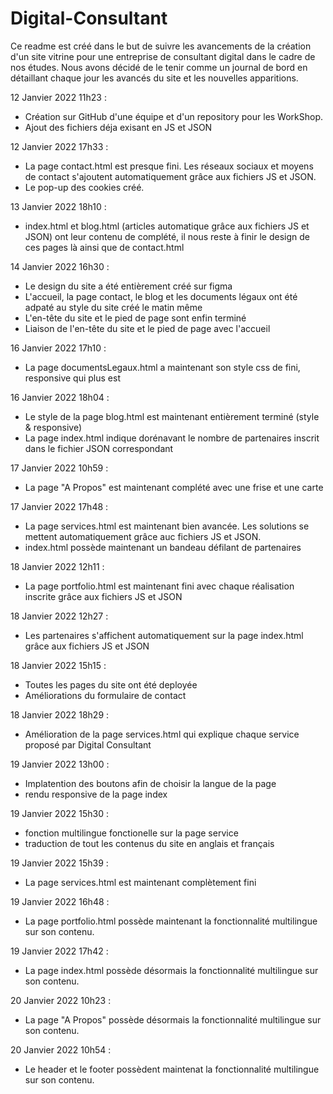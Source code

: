 # Digital-Consultant
Ce readme est créé dans le but de suivre les avancements de la création d'un site vitrine pour une entreprise de consultant digital dans le cadre de nos études. 
Nous avons décidé de le tenir comme un journal de bord en détaillant chaque jour les avancés du site et les nouvelles apparitions. 



12 Janvier 2022 11h23 :
- Création sur GitHub d'une équipe et d'un repository pour les WorkShop. 
- Ajout des fichiers déja exisant en JS et JSON

12 Janvier 2022 17h33 :
- La page contact.html est presque fini. Les réseaux sociaux et moyens de contact s'ajoutent automatiquement grâce aux fichiers JS et JSON.
- Le pop-up des cookies créé.

13 Janvier 2022 18h10 :
- index.html et blog.html (articles automatique grâce aux fichiers JS et JSON) ont leur contenu de complété, il nous reste à finir le design de ces pages là ainsi que de contact.html


14 Janvier 2022  16h30 :

- Le design du site a été entièrement créé sur figma
- L'accueil, la page contact, le blog et les documents légaux ont été adpaté au style du site créé le matin même
- L'en-tête du site et le pied de page sont enfin terminé 
- Liaison de l'en-tête du site et le pied de page avec l'accueil

16 Janvier 2022 17h10 :
- La page documentsLegaux.html a maintenant son style css de fini, responsive qui plus est

16 Janvier 2022 18h04 :
- Le style de la page blog.html est maintenant entièrement terminé (style & responsive)
- La page index.html indique dorénavant le nombre de partenaires inscrit dans le fichier JSON correspondant

17 Janvier 2022 10h59 :
- La page "A Propos" est maintenant complété avec une frise et une carte

17 Janvier 2022 17h48 :
- La page services.html est maintenant bien avancée. Les solutions se mettent automatiquement grâce auc fichiers JS et JSON.
- index.html possède maintenant un bandeau défilant de partenaires

18 Janvier 2022 12h11 :
- La page portfolio.html est maintenant fini avec chaque réalisation inscrite grâce aux fichiers JS et JSON

18 Janvier 2022 12h27 :
- Les partenaires s'affichent automatiquement sur la page index.html grâce aux fichiers JS et JSON

18 Janvier 2022 15h15 :
- Toutes les pages du site ont été deployée
- Améliorations du formulaire de contact

18 Janvier 2022 18h29 :
- Amélioration de la page services.html qui explique chaque service proposé par Digital Consultant

19 Janvier 2022 13h00 :
- Implatention des boutons afin de choisir la langue de la page 
- rendu responsive de la page index 

19 Janvier 2022 15h30 : 
- fonction multilingue fonctionelle sur la page service 
- traduction de tout les contenus du site en anglais et français 

19 Janvier 2022 15h39 :
- La page services.html est maintenant complètement fini

19 Janvier 2022 16h48 :
- La page portfolio.html possède maintenant la fonctionnalité multilingue sur son contenu.

19 Janvier 2022 17h42 :
- La page index.html possède désormais la fonctionnalité multilingue sur son contenu.

20 Janvier 2022 10h23 :
- La page "A Propos" possède désormais la fonctionnalité multilingue sur son contenu.

20 Janvier 2022 10h54 :
- Le header et le footer possèdent maintenat la fonctionnalité multilingue sur son contenu.
